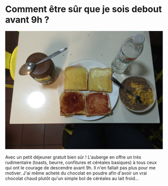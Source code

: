 # Comment être sûr que je sois debout avant 9h ?

![](Photo-05-11-2016-9-00-47-AM.jpeg)

Avec un petit déjeuner gratuit bien sûr ! L'auberge en offre un très rudimentaire (toasts, beurre, confitures et céréales basiques) à tous ceux qui ont le courage de descendre avant 9h. Il n'en fallait pas plus pour me motiver. J'ai même acheté du chocolat en poudre afin d'avoir un vrai chocolat chaud plutôt qu'un simple bol de céréales au lait froid...